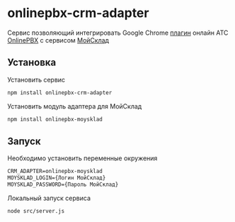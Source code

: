 onlinepbx-crm-adapter
=====================

Сервис позволяющий интегрировать Google Chrome [плагин](https://chrome.google.com/webstore/detail/onlinepbx/dmkgnplakajhockogacednagkhjebdjn) онлайн АТС [OnlinePBX](http://www.onlinepbx.ru/) с сервисом [МойСклад](http://www.moysklad.ru/)

## Установка

Установить сервис
```bash
npm install onlinepbx-crm-adapter
```

Установить модуль адаптера для МойСклад
```bash
npm install onlinepbx-moysklad
```

## Запуск

Необходимо установить переменные окружения

```txt
CRM_ADAPTER=onlinepbx-moysklad
MOYSKLAD_LOGIN={Логин МойСклад}
MOYSKLAD_PASSWORD={Пароль МойСклад}
```

Локальный запуск сервиса

```bash
node src/server.js
```
